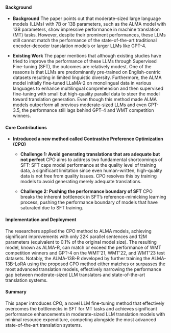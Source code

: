 #### Background
- **Background**
The paper points out that moderate-sized large language models (LLMs) with 7B or 13B parameters, such as the ALMA model with 13B parameters, show impressive performance in machine translation (MT) tasks. However, despite their prominent performances, these LLMs still cannot match the performance of the state-of-the-art traditional encoder-decoder translation models or larger LLMs like GPT-4.

- **Existing Work**
The paper mentions that although existing studies have tried to improve the performance of these LLMs through Supervised Fine-tuning (SFT), the outcomes are relatively modest. One of the reasons is that LLMs are predominantly pre-trained on English-centric datasets resulting in limited linguistic diversity. Furthermore, the ALMA model initially fine-tuned LLaMA-2 on monolingual data in various languages to enhance multilingual comprehension and then supervised fine-tuning with small but high-quality parallel data to steer the model toward translation generation. Even though this method made ALMA models outperform all previous moderate-sized LLMs and even GPT-3.5, the performance still lags behind GPT-4 and WMT competition winners.

#### Core Contributions
- **Introduced a new method called Contrastive Preference Optimization (CPO)**
  - **Challenge 1: Avoid generating translations that are adequate but not perfect**
      CPO aims to address two fundamental shortcomings of SFT: SFT caps model performance at the quality level of training data, a significant limitation since even human-written, high-quality data is not free from quality issues. CPO resolves this by training models to avoid generating merely adequate translations.

  - **Challenge 2: Pushing the performance boundary of SFT**
      CPO breaks the inherent bottleneck in SFT’s reference-mimicking learning process, pushing the performance boundary of models that have saturated due to SFT training.

#### Implementation and Deployment
The researchers applied the CPO method to ALMA models, achieving significant improvements with only 22K parallel sentences and 12M parameters (equivalent to 0.1% of the original model size). The resulting model, known as ALMA-R, can match or exceed the performance of WMT competition winners and GPT-4 on the WMT'21, WMT'22, and WMT'23 test datasets. Notably, the ALMA-13B-R developed by further training the ALMA-13B-LoRA using the proposed CPO method either matches or surpasses the most advanced translation models, effectively narrowing the performance gap between moderate-sized LLM translators and state-of-the-art translation systems.

#### Summary
This paper introduces CPO, a novel LLM fine-tuning method that effectively overcomes the bottlenecks in SFT for MT tasks and achieves significant performance enhancements in moderate-sized LLM translation models with minimal resource expenditure, competing alongside the most advanced state-of-the-art translation systems.